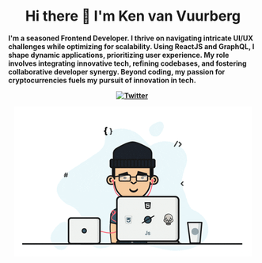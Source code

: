 <p>
  <h1 align="center"><b>Hi there 👋 I'm Ken van Vuurberg </h1>
</p>


I'm a seasoned Frontend Developer. I thrive on navigating intricate UI/UX challenges while optimizing for scalability. Using ReactJS and GraphQL, I shape dynamic applications, prioritizing user experience. My role involves integrating innovative tech, refining codebases, and fostering collaborative developer synergy. Beyond coding, my passion for cryptocurrencies fuels my pursuit of innovation in tech.
<!-- Start here -->
<p align="center">
<a href="https://twitter.com/volcanoinfinity"><img src="https://img.shields.io/badge/Twitter-1DA1F2?style=for-the-badge&logo=twitter&logoColor=white" alt="Twitter" /></a>&nbsp;
</p>

<div align="center">
  <img src="https://github.com/volcanoinf/volcanoinf/blob/main/1sbg.gif?raw=true" alt="Изображение">
</div>
<!-- End here -->

